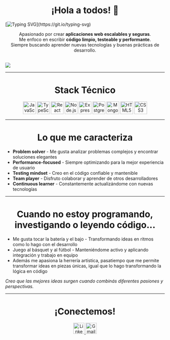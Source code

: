 <h1 align="center">¡Hola a todos! 👋</h1>

[![Typing SVG](https://readme-typing-svg.demolab.com/?lines=Soy%2C+Cristian+Farias;Desarrollador+de+Software.)](https://git.io/typing-svg)

<p align="center">Apasionado por crear <strong>aplicaciones web escalables y seguras</strong>.<br>
Me enfoco en escribir <strong>código limpio, testeable y performante</strong>.<br>
Siempre buscando aprender nuevas tecnologías y buenas prácticas de desarrollo.</p><br> 

<img src="https://camo.githubusercontent.com/b176bdd9e89b7a6619726aa9629bcbe2db2795cd991ff67297bd7b452683a57e/68747470733a2f2f7777772e66726565636f646563616d702e6f72672f6e6577732f636f6e74656e742f696d616765732f323032322f31312f686972652d66756c6c2d737461636b2d646576656c6f70657273313534363530373437343331372d312e676966"/>

---

<h1 align="center">Stack Técnico</h1>

<div align="center">
    <img src="https://cdn.jsdelivr.net/gh/devicons/devicon/icons/javascript/javascript-original.svg" height="40" alt="JavaScript"/>
    <img src="https://cdn.jsdelivr.net/gh/devicons/devicon/icons/typescript/typescript-original.svg" height="40" alt="TypeScript"/>
    <img src="https://cdn.jsdelivr.net/gh/devicons/devicon/icons/react/react-original.svg" height="40" alt="React"/>
    <img src="https://cdn.jsdelivr.net/gh/devicons/devicon/icons/nodejs/nodejs-original.svg" height="40" alt="Node.js"/>
    <img src="https://cdn.jsdelivr.net/gh/devicons/devicon/icons/express/express-original.svg" height="40" alt="Express"/>
    <img src="https://cdn.jsdelivr.net/gh/devicons/devicon/icons/postgresql/postgresql-original.svg" height="40" alt="PostgreSQL"/>
    <img src="https://cdn.jsdelivr.net/gh/devicons/devicon/icons/mongodb/mongodb-original.svg" height="40" alt="MongoDB"/>
    <img src="https://cdn.jsdelivr.net/gh/devicons/devicon/icons/html5/html5-original.svg" height="40" alt="HTML5"/>
    <img src="https://cdn.jsdelivr.net/gh/devicons/devicon/icons/css3/css3-original.svg" height="40" alt="CSS3"/>
</div>

---

<h1 align="center">Lo que me caracteriza</h1>

- **Problem solver** - Me gusta analizar problemas complejos y encontrar soluciones elegantes  
- **Performance-focused** - Siempre optimizando para la mejor experiencia de usuario  
- **Testing mindset** - Creo en el código confiable y mantenible  
- **Team player** - Disfruto colaborar y aprender de otros desarrolladores  
- **Continuous learner** - Constantemente actualizándome con nuevas tecnologías 

---

<h1 align="center">Cuando no estoy programando, investigando o leyendo código...</h1>

- Me gusta tocar la batería y el bajo - Transformando ideas en ritmos como lo hago con el desarrollo  
- Juego al básquet y al fútbol - Manteniéndome activo y aplicando integración y trabajo en equipo  
- Además me apasiona la herrería artística, pasatiempo que me permite transformar ideas en piezas únicas, igual que lo hago transformando la lógica en código 

*Creo que las mejores ideas surgen cuando combinás diferentes pasiones y perspectivas.*

---

  <h1 align="center">¡Conectemos!</h1>

<div align="center">
  <a href="https://linkedin.com/in/cristian-farias" target="_blank">
    <img src="https://img.shields.io/static/v1?message=LinkedIn&logo=linkedin&label=&color=0077B5&logoColor=white&labelColor=&style=for-the-badge" height="35" alt="LinkedIn"/>
  </a>
  <a href="mailto:cristian.farias.martin@gmail.com" target="_blank">
    <img src="https://img.shields.io/static/v1?message=Gmail&logo=gmail&label=&color=D14836&logoColor=white&labelColor=&style=for-the-badge" height="35" alt="Gmail"/>
  </a>
</div>
